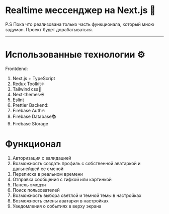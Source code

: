 # Realtime мессенджер на Next.js 💬
P.S Пока что реализована только часть функционала, который мною задуман. Проект будет дорабатываться.
***
# Использованные технологии ⚙️
Frontdend:
1. Next.js + TypeScript
2. Redux Toolkit⚛️
3. Tailwind css💨
4. Next-themes☀️
5. Eslint
6. Prettier
Backend:
1. Firebase Auth🔥
2. Firebase Database📚
3. Firebase Storage
# Функционал
1. Авторизация с валидацией
2. Возможность создать профиль с собственной аватаркой и дальнейшей ее сменой
3. Переписка в реальном времени
4. Отправка сообщения с гифкой или картинкой
5. Панель эмодзи
6. Поиск пользователей
7. Возможность выбора светлой и темной темы в настройках
8. Возможность смены аватарки в настройках
9. Уведомления о событиях в верху экрана
